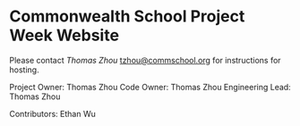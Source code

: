 
# Commonwealth School Project Week Website

Please contact *Thomas Zhou* <tzhou@commschool.org> for instructions for hosting.

Project Owner: Thomas Zhou
Code Owner: Thomas Zhou
Engineering Lead: Thomas Zhou

Contributors: Ethan Wu